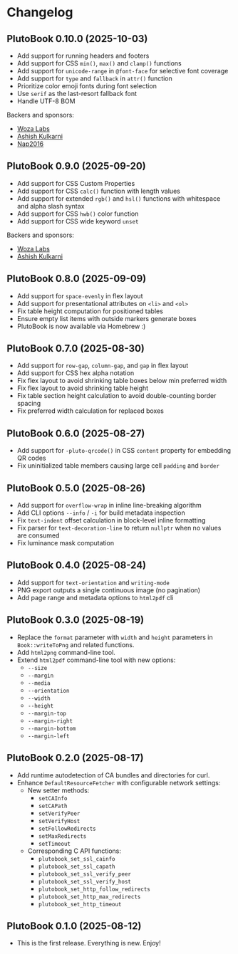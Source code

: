 # Changelog

## PlutoBook 0.10.0 (2025-10-03)

- Add support for running headers and footers
- Add support for CSS `min()`, `max()` and `clamp()` functions
- Add support for `unicode-range` in `@font-face` for selective font coverage
- Add support for `type` and `fallback` in `attr()` function
- Prioritize color emoji fonts during font selection
- Use `serif` as the last-resort fallback font
- Handle UTF-8 BOM

Backers and sponsors:

- [Woza Labs](https://github.com/wozalabs)
- [Ashish Kulkarni](https://github.com/ashkulz)
- [Nap2016](https://github.com/Nap2016)

## PlutoBook 0.9.0 (2025-09-20)

- Add support for CSS Custom Properties
- Add support for CSS `calc()` function with length values
- Add support for extended `rgb()` and `hsl()` functions with whitespace and alpha slash syntax
- Add support for CSS `hwb()` color function
- Add support for CSS wide keyword `unset`

Backers and sponsors:

- [Woza Labs](https://github.com/wozalabs)
- [Ashish Kulkarni](https://github.com/ashkulz)

## PlutoBook 0.8.0 (2025-09-09)

- Add support for `space-evenly` in flex layout
- Add support for presentational attributes on `<li>` and `<ol>`
- Fix table height computation for positioned tables
- Ensure empty list items with outside markers generate boxes
- PlutoBook is now available via Homebrew :)

## PlutoBook 0.7.0 (2025-08-30)

- Add support for `row-gap`, `column-gap`, and `gap` in flex layout
- Add support for CSS hex alpha notation
- Fix flex layout to avoid shrinking table boxes below min preferred width
- Fix flex layout to avoid shrinking table height
- Fix table section height calculation to avoid double-counting border spacing
- Fix preferred width calculation for replaced boxes

## PlutoBook 0.6.0 (2025-08-27)

- Add support for `-pluto-qrcode()` in CSS `content` property for embedding QR codes
- Fix uninitialized table members causing large cell `padding` and `border`

## PlutoBook 0.5.0 (2025-08-26)

- Add support for `overflow-wrap` in inline line-breaking algorithm
- Add CLI options `--info` / `-i` for build metadata inspection
- Fix `text-indent` offset calculation in block-level inline formatting
- Fix parser for `text-decoration-line` to return `nullptr` when no values are consumed
- Fix luminance mask computation

## PlutoBook 0.4.0 (2025-08-24)

- Add support for `text-orientation` and `writing-mode`
- PNG export outputs a single continuous image (no pagination)
- Add page range and metadata options to `html2pdf` cli

## PlutoBook 0.3.0 (2025-08-19)

- Replace the `format` parameter with `width` and `height` parameters in `Book::writeToPng` and related functions.
- Add `html2png` command-line tool.
- Extend `html2pdf` command-line tool with new options:
  - `--size`
  - `--margin`
  - `--media`
  - `--orientation`
  - `--width`
  - `--height`
  - `--margin-top`
  - `--margin-right`
  - `--margin-bottom`
  - `--margin-left`

## PlutoBook 0.2.0 (2025-08-17)

- Add runtime autodetection of CA bundles and directories for curl.
- Enhance `DefaultResourceFetcher` with configurable network settings:
  - New setter methods:
    - `setCAInfo`
    - `setCAPath`
    - `setVerifyPeer`
    - `setVerifyHost`
    - `setFollowRedirects`
    - `setMaxRedirects`
    - `setTimeout`
  - Corresponding C API functions:
    - `plutobook_set_ssl_cainfo`
    - `plutobook_set_ssl_capath`
    - `plutobook_set_ssl_verify_peer`
    - `plutobook_set_ssl_verify_host`
    - `plutobook_set_http_follow_redirects`
    - `plutobook_set_http_max_redirects`
    - `plutobook_set_http_timeout`

## PlutoBook 0.1.0 (2025-08-12)

- This is the first release. Everything is new. Enjoy!
